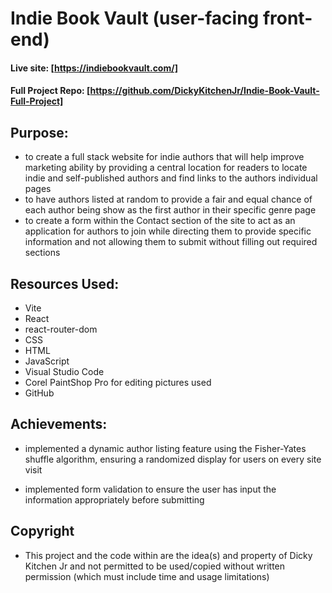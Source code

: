 # Indie Book Vault (user-facing front-end)
#### Live site: [https://indiebookvault.com/]
#### Full Project Repo: [https://github.com/DickyKitchenJr/Indie-Book-Vault-Full-Project]

## Purpose:

- to create a full stack website for indie authors that will help improve marketing ability by providing a central location for readers to locate indie and self-published authors and find links to the authors individual pages
- to have authors listed at random to provide a fair and equal chance of each author being show as the first author in their specific genre page
- to create a form within the Contact section of the site to act as an application for authors to join while directing them to provide specific information and not allowing them to submit without filling out required sections

## Resources Used:

- Vite
- React
- react-router-dom
- CSS
- HTML
- JavaScript
- Visual Studio Code
- Corel PaintShop Pro for editing pictures used
- GitHub

## Achievements:

- implemented a dynamic author listing feature using the Fisher-Yates shuffle algorithm, ensuring a randomized display for users on every site visit

- implemented form validation to ensure the user has input the information appropriately before submitting

## Copyright

- This project and the code within are the idea(s) and property of Dicky Kitchen Jr and not permitted to be used/copied without written permission (which must include time and usage limitations)



